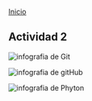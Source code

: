 <!-- No borrar o modificar -->
[Inicio](./index.md)

## Actividad 2

![infografia de Git](https://firebasestorage.googleapis.com/v0/b/nuevas-tecnologias-2e440.appspot.com/o/Infograf%C3%ADa%20Git%20(1).jpg?alt=media&token=b85d93d7-075e-4b86-ad5a-ab56c83cc69b)

![infografia de gitHub](https://firebasestorage.googleapis.com/v0/b/nuevas-tecnologias-2e440.appspot.com/o/Infograf%C3%ADa%20GitHub.jpg?alt=media&token=2dd80d24-96ee-46f1-8821-6a218871ca82)

![infografia de Phyton](https://firebasestorage.googleapis.com/v0/b/nuevas-tecnologias-2e440.appspot.com/o/Infografia%20Python.jpg?alt=media&token=1ff474b0-bca2-4fa7-b12c-eac8ae1fb1a3)












